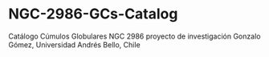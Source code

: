 # NGC-2986-GCs-Catalog
Catálogo Cúmulos Globulares NGC 2986 proyecto de investigación Gonzalo Gómez, Universidad Andrés Bello, Chile
